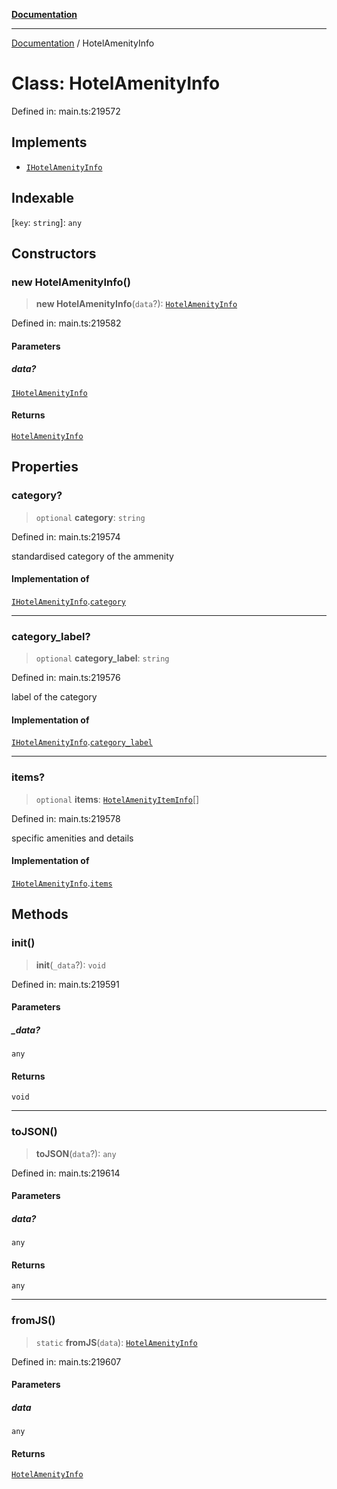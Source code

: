 [**Documentation**](../README.md)

***

[Documentation](../README.md) / HotelAmenityInfo

# Class: HotelAmenityInfo

Defined in: main.ts:219572

## Implements

- [`IHotelAmenityInfo`](../interfaces/IHotelAmenityInfo.md)

## Indexable

\[`key`: `string`\]: `any`

## Constructors

### new HotelAmenityInfo()

> **new HotelAmenityInfo**(`data`?): [`HotelAmenityInfo`](HotelAmenityInfo.md)

Defined in: main.ts:219582

#### Parameters

##### data?

[`IHotelAmenityInfo`](../interfaces/IHotelAmenityInfo.md)

#### Returns

[`HotelAmenityInfo`](HotelAmenityInfo.md)

## Properties

### category?

> `optional` **category**: `string`

Defined in: main.ts:219574

standardised category of the ammenity

#### Implementation of

[`IHotelAmenityInfo`](../interfaces/IHotelAmenityInfo.md).[`category`](../interfaces/IHotelAmenityInfo.md#category)

***

### category\_label?

> `optional` **category\_label**: `string`

Defined in: main.ts:219576

label of the category

#### Implementation of

[`IHotelAmenityInfo`](../interfaces/IHotelAmenityInfo.md).[`category_label`](../interfaces/IHotelAmenityInfo.md#category_label)

***

### items?

> `optional` **items**: [`HotelAmenityItemInfo`](HotelAmenityItemInfo.md)[]

Defined in: main.ts:219578

specific amenities and details

#### Implementation of

[`IHotelAmenityInfo`](../interfaces/IHotelAmenityInfo.md).[`items`](../interfaces/IHotelAmenityInfo.md#items)

## Methods

### init()

> **init**(`_data`?): `void`

Defined in: main.ts:219591

#### Parameters

##### \_data?

`any`

#### Returns

`void`

***

### toJSON()

> **toJSON**(`data`?): `any`

Defined in: main.ts:219614

#### Parameters

##### data?

`any`

#### Returns

`any`

***

### fromJS()

> `static` **fromJS**(`data`): [`HotelAmenityInfo`](HotelAmenityInfo.md)

Defined in: main.ts:219607

#### Parameters

##### data

`any`

#### Returns

[`HotelAmenityInfo`](HotelAmenityInfo.md)
